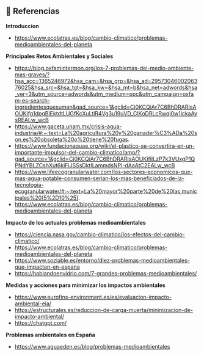 ## 📖 **Referencias**

**Introduccion**
- https://www.ecolatras.es/blog/cambio-climatico/problemas-medioambientales-del-planeta

**Principales Retos Ambientales y Sociales**
- https://blog.oxfamintermon.org/los-7-problemas-del-medio-ambiente-mas-graves/?hsa_acc=1365246972&hsa_cam=&hsa_grp=&hsa_ad=2957304600206376025&hsa_src=&hsa_tgt=&hsa_kw=&hsa_mt=b&hsa_net=adwords&hsa_ver=3&utm_source=adwords&utm_medium=ppc&utm_campaign=oxfam-es-search-ingredientesquesuman&gad_source=1&gclid=Cj0KCQiAr7C6BhDRARIsAOUKifg1dpqBIEktdtLUGfKcXuLtlR4Vg3u19uVD_CIKoDRLcRwqi0w1lckaAvsREALw_wcB
- https://www.gaceta.unam.mx/crisis-agua-industria/#:~:text=La%20agricultura%20y%20ganader%C3%ADa%20son,es%20obsoleta%20o%20tiene%20fugas.
- https://www.fundacionaquae.org/wiki/el-plastico-se-convertira-en-un-importante-impulsor-del-cambio-climatico/amp/?gad_source=1&gclid=Cj0KCQiAr7C6BhDRARIsAOUKifiILzP7k3VUxgP1QPNdYBLZCshXut6kiFiJSSsDktILammdsNPI-dAaAtC2EALw_wcB
- https://www.lifeecogranularwater.com/los-sectores-economicos-que-mas-agua-potable-consumen-serian-los-mas-beneficiados-de-la-tecnologia-ecogranularwater/#:~:text=La%20mayor%20parte%20de%20las,municipales%20(5%2D10%25).
- https://www.ecolatras.es/blog/cambio-climatico/problemas-medioambientales-del-planeta

**Impacto de los actuales problemas medioambientales**
- https://ciencia.nasa.gov/cambio-climatico/los-efectos-del-cambio-climatico/
- https://www.ecolatras.es/blog/cambio-climatico/problemas-medioambientales-del-planeta
- https://www.soziable.es/entorno/diez-problemas-medioambientales-que-impactan-en-espana
- https://hablandoenvidrio.com/7-grandes-problemas-medioambientales/

**Medidas y acciones para minimizar los impactos ambientales**
- https://www.eurofins-environment.es/es/evaluacion-impacto-ambiental-eia/
- https://estructurales.es/reduccion-de-carga-muerta/minimizacion-de-impacto-ambiental/
- https://chatgpt.com/

**Problemas ambientales en España**
- https://www.aguaeden.es/blog/problemas-medioambientales 
